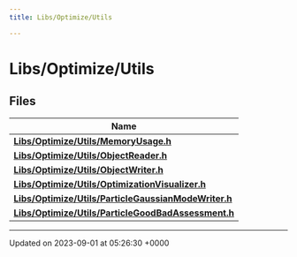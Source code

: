 ```yaml
---
title: Libs/Optimize/Utils

---
```


# Libs/Optimize/Utils



## Files

| Name           |
| -------------- |
| **[Libs/Optimize/Utils/MemoryUsage.h](../Files/MemoryUsage_8h.md#file-memoryusage.h)**  |
| **[Libs/Optimize/Utils/ObjectReader.h](../Files/ObjectReader_8h.md#file-objectreader.h)**  |
| **[Libs/Optimize/Utils/ObjectWriter.h](../Files/ObjectWriter_8h.md#file-objectwriter.h)**  |
| **[Libs/Optimize/Utils/OptimizationVisualizer.h](../Files/OptimizationVisualizer_8h.md#file-optimizationvisualizer.h)**  |
| **[Libs/Optimize/Utils/ParticleGaussianModeWriter.h](../Files/ParticleGaussianModeWriter_8h.md#file-particlegaussianmodewriter.h)**  |
| **[Libs/Optimize/Utils/ParticleGoodBadAssessment.h](../Files/ParticleGoodBadAssessment_8h.md#file-particlegoodbadassessment.h)**  |






-------------------------------

Updated on 2023-09-01 at 05:26:30 +0000
